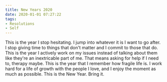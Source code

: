 ```yaml
---
title: New Years 2020
date: 2020-01-01 07:27:22
tags:
- Resolutions
- Self
---
```

This is the year I stop hesitating.  I jump into whatever it is I want to go after.  I stop giving time to things that don't matter and I commit to those that do.  This is the year I actively work on my issues instead of talking about them like they're an inextricable part of me.  That means asking for help if I need to, therapy maybe.  This is the year that I remember how fragile life is.  I work hard for a life of growth with the people I love, and I enjoy the moment as much as possible.  This is the New Year. Bring it.
<!-- more -->
